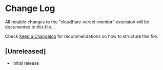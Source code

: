 # Change Log

All notable changes to the "cloudflare-vercel-monitor" extension will be documented in this file.

Check [Keep a Changelog](http://keepachangelog.com/) for recommendations on how to structure this file.

## [Unreleased]

- Initial release